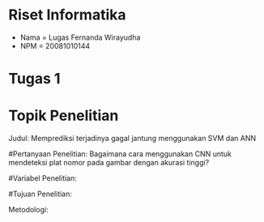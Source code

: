 # Riset Informatika

- Nama  = Lugas Fernanda Wirayudha
- NPM   = 20081010144

# Tugas 1
# Topik Penelitian
Judul: Memprediksi terjadinya gagal jantung menggunakan SVM dan ANN

#Pertanyaan Penelitian:
Bagaimana cara menggunakan CNN untuk mendeteksi plat nomor pada gambar dengan akurasi tinggi?

#Variabel Penelitian:



#Tujuan Penelitian:


Metodologi:


